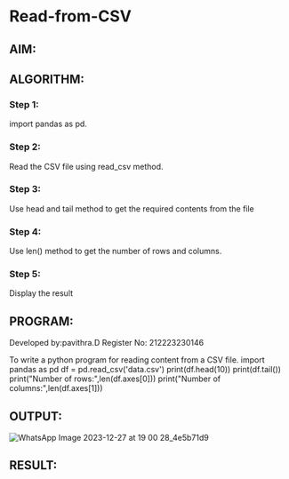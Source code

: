 # Read-from-CSV

## AIM:

## ALGORITHM:
### Step 1:
import pandas as pd.
### Step 2:
Read the CSV file using read_csv method.
### Step 3:
Use head and tail method to get the required contents from the file
### Step 4:
Use len() method to get the number of rows and columns.
### Step 5:
Display the result
## PROGRAM:
Developed by:pavithra.D
Register No: 212223230146

To write a python program for reading content from a CSV file.
import pandas as pd
df = pd.read_csv('data.csv')
print(df.head(10))
print(df.tail())
print("Number of rows:",len(df.axes[0]))
print("Number of columns:",len(df.axes[1]))
## OUTPUT:
![WhatsApp Image 2023-12-27 at 19 00 28_4e5b71d9](https://github.com/PavithraD23004871/Read-from-CSV/assets/138955967/cdafe2cb-d7b8-4867-be96-9af22152ddbb)

## RESULT:
